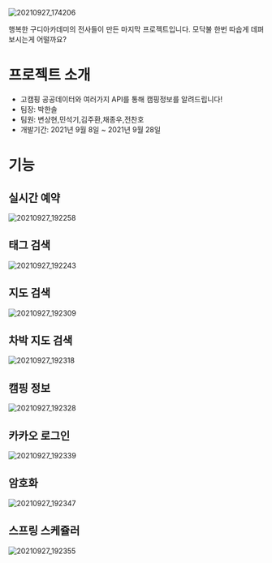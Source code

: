 ![20210927_174206](https://user-images.githubusercontent.com/76519060/134874639-324569c7-3dd6-489e-b864-cc5eea6fc2c8.png)

행복한 구디아카데미의 전사들이 만든 마지막 프로젝트입니다. 
모닥불 한번 따숩게 데펴보시는게 어떨까요?

# 프로젝트 소개
- 고캠핑 공공데이터와 여러가지 API를 통해 캠핑정보를 알려드립니다!
- 팀장: 박한솔
- 팀원: 변상현,민석기,김주환,채종우,전찬호
- 개발기간: 2021년 9월 8일 ~ 2021년 9월 28일

# 기능

## 실시간 예약
![20210927_192258](https://user-images.githubusercontent.com/76519060/134891331-0cb7faab-8c42-4228-8870-4542efda589e.png)
## 태그 검색
![20210927_192243](https://user-images.githubusercontent.com/76519060/134891383-208a24ca-a6ab-4623-ba9f-5be963778c61.png)
## 지도 검색
![20210927_192309](https://user-images.githubusercontent.com/76519060/134891425-5a6c01d5-fc8d-44ff-9e76-8570b5754146.png)
## 차박 지도 검색
![20210927_192318](https://user-images.githubusercontent.com/76519060/134891476-78265da9-2b67-4aec-a5da-905d50bcb7f1.png)
## 캠핑 정보
![20210927_192328](https://user-images.githubusercontent.com/76519060/134891501-1635f5e0-2f8d-4755-9087-03d42ea5dd39.png)
## 카카오 로그인
![20210927_192339](https://user-images.githubusercontent.com/76519060/134891536-63f4f926-62ce-496c-bee4-f8f9adfb270f.png)
## 암호화
![20210927_192347](https://user-images.githubusercontent.com/76519060/134891565-1264d0d8-1e16-4b15-93c6-c8793bf47d9c.png)
## 스프링 스케쥴러
![20210927_192355](https://user-images.githubusercontent.com/76519060/134891604-65d1d274-cdb3-4cbb-bc08-5e2b4a0d3bb3.png)
